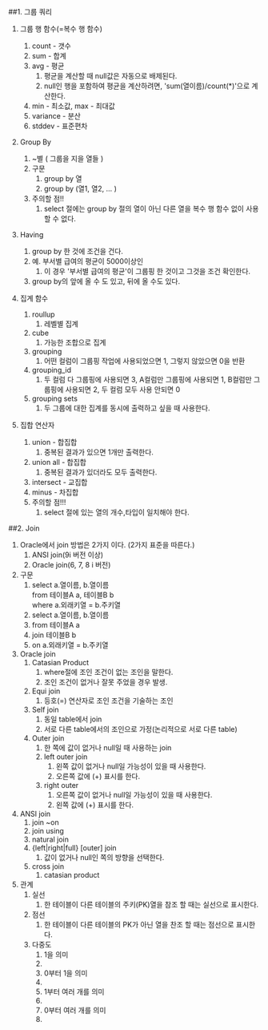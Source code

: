 ##1. 그룹 쿼리
1. 그룹 행 함수(=복수 행 함수)
	1. count - 갯수
	2. sum - 합계
	3. avg - 평균
		1. 평균을 계산할 때 null값은 자동으로 배제된다.
		2. null인 행을 포함하여 평균을 계산하려면, 'sum(열이름)/count(*)'으로 계산한다.
	4. min - 최소값, max - 최대값
	5. variance - 분산
	6. stddev - 표준편차
	
2. Group By
	1. ~별 ( 그룹을 지을 열들 )
	2. 구문
		1. group by 열
		2. group by (열1, 열2, … )
	3. 주의할 점!!
		1. select 절에는 group by 절의 열이 아닌 다른 열을 복수 행 함수 없이 사용 할 수 없다.
3. Having
	1. group by 한 것에 조건을 건다.
	2. 예. 부서별 급여의 평균이 5000이상인
		1. 이 경우 '부서별 급여의 평균'이 그룹핑 한 것이고 그것을 조건 확인한다.
	3. group by의 앞에 올 수 도 있고, 뒤에 올 수도 있다.
4. 집계 함수
	1. roullup
		1. 레벨별 집계
	2. cube
		1. 가능한 조합으로 집계
	3. grouping
		1. 어떤 컬럼이 그룹핑 작업에 사용되었으면 1, 그렇지 않았으면 0을 반환
	4. grouping_id
		1. 두 컬럼 다 그룹핑에 사용되면 3, A컬럼만 그룹핑에 사용되면 1, B컬럼만 그룹핑에 사용되면 2, 두 컬럼 모두 사용 안되면 0
	5. grouping sets
		1. 두 그룹에 대한 집계를 동시에 출력하고 싶을 때 사용한다.
5. 집합 연산자
	1. union - 합집합
		1. 중복된 결과가 있으면 1개만 출력한다.
	2. union all - 합집합
		1. 중복된 결과가 있더라도 모두 출력한다.
	3. intersect - 교집합
	4. minus - 차집합
	5. 주의할 점!!!
		1. select 절에 있는 열의 개수,타입이 일치해야 한다.


##2. Join
1. Oracle에서 join 방법은 2가지 이다. (2가지 표준을 따른다.)
	1. ANSI join(9i 버전 이상)
	2. Oracle join(6, 7, 8 i 버전)
2. 구문
	1. select a.열이름, b.열이름  
           from 테이블A a, 테이블B b  
           where a.외래키열 = b.주키열  
	2. select a.열이름, b.열이름
	3. from 테이블A a
	4. join 테이블B b
	5. on a.외래키열 = b.주키열
3. Oracle join
	1. Catasian Product
		1. where절에 조인 조건이 없는 조인을 말한다.
		2. 조인 조건이 없거나 잘못 주었을 경우 발생.
	2. Equi join
		1. 등호(=) 연산자로 조인 조건을 기술하는 조인
	3. Self join
		1. 동일 table에서 join
		2. 서로 다른 table에서의 조인으로 가정(논리적으로 서로 다른 table)
	4. Outer join
		1. 한 쪽에 값이 없거나 null일 때 사용하는 join
		2. left outer join
			1. 왼쪽 값이 없거나 null일 가능성이 있을 때 사용한다.
			2. 오른쪽 값에 (+) 표시를 한다.
		3. right outer
			1. 오른쪽 값이 없거나 null일 가능성이 있을 때 사용한다.
			2. 왼쪽 값에 (+) 표시를 한다.
4. ANSI join
	1. join ~on
	2. join using
	3. natural join
	4. {left|right|full} [outer] join
		1. 값이 없거나 null인 쪽의 방향을 선택한다.
	5. cross join
		1. catasian product
5. 관계
	1. 실선
		1. 한 테이블이 다른 테이블의 주키(PK)열을 참조 할 때는 실선으로 표시한다.
	2. 점선
		1. 한 테이블이 다른 테이블의 PK가 아닌 열을 찬조 할 때는 점선으로 표시한다.
	3. 다중도
		1. 1을 의미
		2. 
		3. 0부터 1을 의미
		4. 
		5. 1부터 여러 개를 의미
		6. 
		7. 0부터 여러 개를 의미
		8. 

